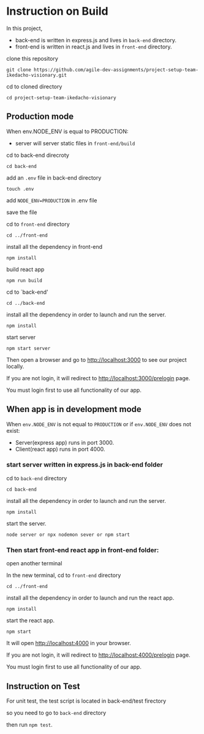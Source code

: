 # Instruction on Build

In this project,

-   back-end is written in express.js and lives in `back-end` directory.
-   front-end is written in react.js and lives in `front-end` directory.

clone this repository

    git clone https://github.com/agile-dev-assignments/project-setup-team-ikedacho-visionary.git

cd to cloned directory

    cd project-setup-team-ikedacho-visionary

## Production mode

When env.NODE_ENV is equal to PRODUCTION:

-   server will server static files in `front-end/build`

cd to back-end direcroty

    cd back-end

add an `.env` file in back-end directory

    touch .env

add `NODE_ENV=PRODUCTION` in .env file

save the file

cd to `front-end` directory

    cd ../front-end

install all the dependency in front-end

    npm install

build react app

    npm run build

cd to `back-end'

    cd ../back-end

install all the dependency in order to launch and run the server.

    npm install

start server

    npm start server

Then open a browser and go to [http://localhost:3000](http://localhost:3000) to see our project locally.

If you are not login, it will redirect to [http://localhost:3000/prelogin](http://localhost:3000/prelogin) page.

You must login first to use all functionality of our app.

## When app is in development mode

When `env.NODE_ENV` is not equal to `PRODUCTION` or if `env.NODE_ENV` does not exist:

-   Server(express app) runs in port 3000.
-   Client(react app) runs in port 4000.

### start server written in express.js in back-end folder

cd to `back-end` directory

    cd back-end

install all the dependency in order to launch and run the server.

    npm install

start the server.

    node server or npx nodemon sever or npm start

### Then start front-end react app in front-end folder:

open another terminal

In the new terminal, cd to `front-end` directory

    cd ../front-end

install all the dependency in order to launch and run the react app.

    npm install

start the react app.

    npm start

It will open [http://localhost:4000](http://localhost:4000) in your browser.

If you are not login, it will redirect to [http://localhost:4000/prelogin](http://localhost:4000/prelogin) page.

You must login first to use all functionality of our app.

## Instruction on Test

For unit test, the test script is located in back-end/test firectory

so you need to go to `back-end` directory

then run `npm test`.
